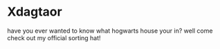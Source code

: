 # Xdagtaor
have you ever wanted to know what hogwarts house your in? well come check out my official sorting hat!
